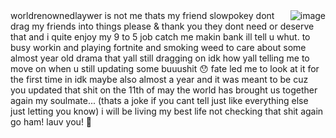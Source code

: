 <img align="right" src="https://github.com/user-attachments/assets/4cc314c3-3702-4802-a41d-d409409f42b7" alt="image" /> 
worldrenownedlaywer is not me thats my friend slowpokey dont drag my friends into things please & thank you they dont need or deserve that and i quite enjoy my 9 to 5 job catch me makin bank ill tell u whut. to busy workin and playing fortnite and smoking weed to care about some almost year old drama that yall still dragging on idk how yall telling me to move on when u still updating some buuushit 😯 fate led me to look at it for the first time in idk maybe also almost a year and it was meant to be cuz you updated that shit on the 11th of may the world has brought us together again my soulmate... (thats a joke if you cant tell just like everything else just letting you know) i will be living my best life not checking that shit again go ham! lauv you! 💞
